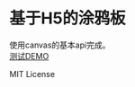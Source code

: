 基于H5的涂鸦板
====
使用canvas的基本api完成。<br>
[测试DEMO](http://www.codepig.net/lab/scrawlboard/index.html)

MIT License
